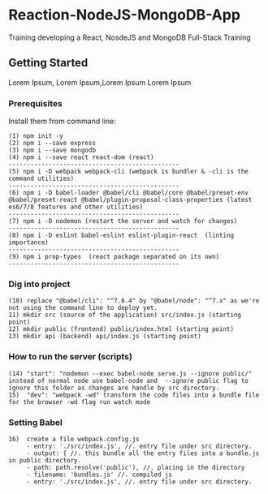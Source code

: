 
# Reaction-NodeJS-MongoDB-App

Training developing a React, NosdeJS and MongoDB Full-Stack Training

## Getting Started

Lorem Ipsum, Lorem Ipsum,Lorem Ipsum Lorem Ipsum

### Prerequisites

Install them from command line:

```
(1) npm init -y
(2) npm i --save express
(3) npm i --save mongodb
(4) npm i --save react react-dom (react)
-----------------------------------------------
(5) npm i -D webpack webpack-cli (webpack is bundler & -cli is the command utilities)
-----------------------------------------------
(6) npm i -D babel-loader @babel/cli @babel/core @babel/preset-env @babel/preset-react @babel/plugin-proposal-class-properties (latest es6/7/8 features and other utilities)
-----------------------------------------------
(7) npm i -D nodemon (restart the server and watch for changes)
-----------------------------------------------
(8) npm i -D eslint babel-eslint eslint-plugin-react  (linting importance)
-----------------------------------------------
(9) npm i prop-types  (react package separated on its own)
-----------------------------------------------
```

### Dig into project

```
(10) replace "@babel/cli": "^7.6.4" by "@babel/node": "^7.x" as we're not using the command line to deploy yet.
11) mkdir src (source of the application) src/index.js (starting point)
12) mkdir public (frontend) public/index.html (starting point)
13) mkdir api (backend) api/index.js (starting point)
```

### How to run the server (scripts)

```
(14) "start": "nodemon --exec babel-node serve.js --ignore public/" instead of normal node use babel-node and  --ignore public flag to ignore this folder as changes are handle by src directory.
15)  "dev": "webpack -wd" transform the code files into a bundle file for the browser -wd flag run watch mode
```

### Setting Babel

```
16)  create a file webpack.config.js
     - entry: './src/index.js', //. entry file under src directory.
     - output: { //. this bundle all the entry files into a bundle.js in public directory.
     - path: path.resolve('public'), //. placing in the directory
     - filename: 'bundles.js' //. compiled js
     - entry: './src/index.js', //. entry file under src directory.
```
